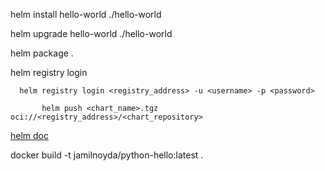 
helm install hello-world ./hello-world

 helm upgrade hello-world ./hello-world

 helm package .

 helm registry login

      helm registry login <registry_address> -u <username> -p <password>

           helm push <chart_name>.tgz oci://<registry_address>/<chart_repository>




[helm doc](https://helm.sh/docs/helm/helm/)

docker build -t jamilnoyda/python-hello:latest .
